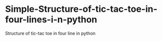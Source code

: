 # Simple-Structure-of-tic-tac-toe-in-four-lines-i-n-python
Structure of tic-tac toe in four line in python
